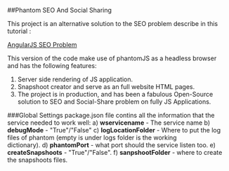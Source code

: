##Phantom SEO And Social Sharing

This project is an alternative solution to the SEO problem describe in this tutorial :

[AngularJS SEO Problem](http://www.codeproject.com/Articles/1084523/AngularJS-Social-Sharing-And-SEO)

This version of the code make use of phantomJS as a headless browser and has the following features:
1) Server side rendering of JS application.
2) Snapshoot creator and serve as an full website HTML pages.
3) The project is in production, and has been a fabulous Open-Source solution to SEO and Social-Share problem on fully 	  JS Applications.


###Global Settings
package.json file contins all the information that the service needed to work well:
	a) **wservicename** - The service name
    b) **debugMode** - "True"/"False"
    c) **logLocationFolder** - Where to put the log files of phantom (empty is under logs folder is the working 		
       dictionary).
    d) **phantomPort** - what port should the service listen too.
    e) **createSnapshoots** - "True"/"False".
    f) **sanpshootFolder** - where to create the snapshoots files.




